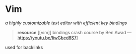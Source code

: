 # Vim

_a highly customizable text editor with efficient key bindings_

> **resource** [[vim]] bindings crash course by Ben Awad &mdash; <https://youtu.be/IiwGbcd8S7I>

used for backlinks
